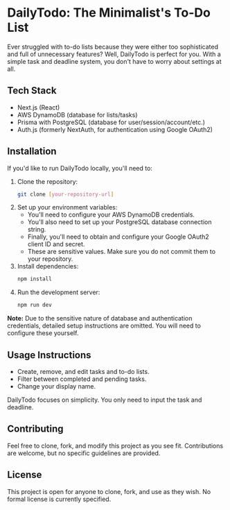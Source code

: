 # DailyTodo: The Minimalist's To-Do List

Ever struggled with to-do lists because they were either too sophisticated and full of unnecessary features? Well, DailyTodo is perfect for you. With a simple task and deadline system, you don't have to worry about settings at all.

## Tech Stack

* Next.js (React)
* AWS DynamoDB (database for lists/tasks)
* Prisma with PostgreSQL (database for user/session/account/etc.)
* Auth.js (formerly NextAuth, for authentication using Google OAuth2)

## Installation

If you'd like to run DailyTodo locally, you'll need to:

1.  Clone the repository:
    ```bash
    git clone [your-repository-url]
    ```
2.  Set up your environment variables:
    * You'll need to configure your AWS DynamoDB credentials.
    * You'll also need to set up your PostgreSQL database connection string.
    * Finally, you'll need to obtain and configure your Google OAuth2 client ID and secret.
    * These are sensitive values. Make sure you do not commit them to your repository.
3.  Install dependencies:
    ```bash
    npm install
    ```
4.  Run the development server:
    ```bash
    npm run dev
    ```

**Note:** Due to the sensitive nature of database and authentication credentials, detailed setup instructions are omitted. You will need to configure these yourself.

## Usage Instructions

* Create, remove, and edit tasks and to-do lists.
* Filter between completed and pending tasks.
* Change your display name.

DailyTodo focuses on simplicity. You only need to input the task and deadline.

## Contributing

Feel free to clone, fork, and modify this project as you see fit. Contributions are welcome, but no specific guidelines are provided.

## License

This project is open for anyone to clone, fork, and use as they wish. No formal license is currently specified.
